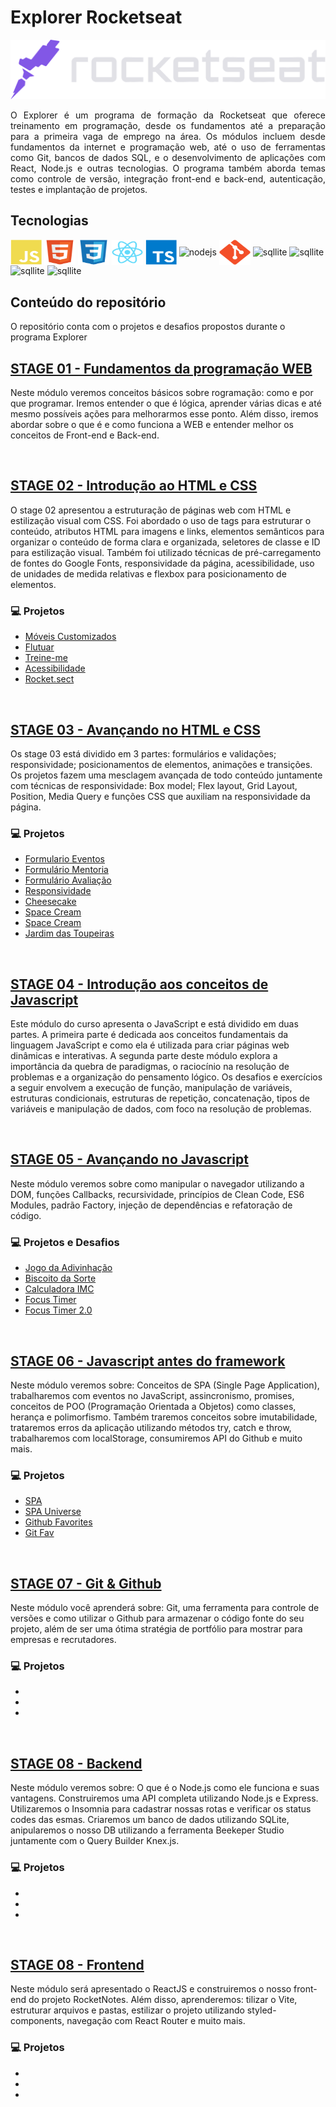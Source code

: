 # Explorer Rocketseat
<img src="./assets/Rocketseat_img_Readme.svg">

<p style="text-align:justify;">O Explorer é um programa de formação da Rocketseat que oferece treinamento em programação, desde os fundamentos até a preparação para a primeira vaga de emprego na área. Os módulos incluem desde fundamentos da internet e programação web, até o uso de ferramentas como Git, bancos de dados SQL, e o desenvolvimento de aplicações com React, Node.js e outras tecnologias. O programa também aborda temas como controle de versão, integração front-end e back-end, autenticação, testes e implantação de projetos.</p>


## Tecnologias 
<div align="left" valign="top">
  <img align="center" alt="Js" height="40" width="50" src="https://raw.githubusercontent.com/devicons/devicon/master/icons/javascript/javascript-plain.svg"/>
  <img align="center" alt="HTML" height="40" width="50" src="https://raw.githubusercontent.com/devicons/devicon/master/icons/html5/html5-original.svg"/>
  <img align="center" alt="CSS" height="40" width="50" src="https://raw.githubusercontent.com/devicons/devicon/master/icons/css3/css3-original.svg"/>
  <img align="center" alt="React" height="40" width="50" src="https://raw.githubusercontent.com/devicons/devicon/master/icons/react/react-original.svg"/>
  <img align="center" alt="Js" height="40" width="50" src="https://raw.githubusercontent.com/devicons/devicon/master/icons/typescript/typescript-plain.svg"/>
  <img align="center" alt="nodejs" height="40" width="50" src="https://cdn.worldvectorlogo.com/logos/nodejs-icon.svg">
  <img align="center" alt="git" height="40" width="50" src="https://raw.githubusercontent.com/devicons/devicon/master/icons/git/git-original.svg"/>
  <img align="center" alt="sqllite" height="80" width="80" src="https://cdn.jsdelivr.net/gh/devicons/devicon/icons/sqlite/sqlite-original-wordmark.svg"/>
  <img align="center" alt="sqllite" height="50" width="40" src="https://cdn.jsdelivr.net/gh/devicons/devicon/icons/figma/figma-original.svg" />
  <img align="center" alt="sqllite" height="45" width="50" src="https://cdn.jsdelivr.net/gh/devicons/devicon/icons/heroku/heroku-original-wordmark.svg"/>
  <img align="center" alt="sqllite" height="40" width="50" src="https://cdn.jsdelivr.net/gh/devicons/devicon/icons/jest/jest-plain.svg" />

  <br>

## Conteúdo do repositório
O repositório conta com o projetos e desafios propostos durante o programa Explorer

## [STAGE 01 - Fundamentos da programação WEB](URL_do_link) 
Neste módulo veremos conceitos básicos sobre rogramação: como e por que programar. Iremos entender o que é lógica, aprender várias dicas e até mesmo possíveis ações para melhorarmos esse ponto. Além disso, iremos abordar sobre o que é e como funciona a WEB e entender melhor os conceitos de Front-end e Back-end. 

<br>

## [STAGE 02 - Introdução ao HTML e CSS](URL_do_link) 
O stage 02 apresentou a estruturação de páginas web com HTML e estilização visual com CSS. Foi abordado o uso de tags para estruturar o conteúdo, atributos HTML para imagens e links, elementos semânticos para organizar o conteúdo de forma clara e organizada, seletores de classe e ID para estilização visual. Também foi utilizado técnicas de pré-carregamento de fontes do Google Fonts, responsividade da página, acessibilidade, uso de unidades de medida relativas e flexbox para posicionamento de elementos.

### 💻 Projetos
- [Móveis Customizados](URL_do_link)
- [Flutuar](URL_do_link)
- [Treine-me](URL_do_link)
- [Acessibilidade](URL_do_link)
- [Rocket.sect](URL_do_link)

<br>

## [STAGE 03 - Avançando no HTML e CSS](URL_do_link) 
Os stage 03 está dividido em 3 partes: formulários e validações; responsividade; posicionamentos de elementos, animações e transições. Os projetos fazem uma mesclagem avançada de todo conteúdo juntamente com técnicas de responsividade: Box model; Flex layout, Grid Layout, Position, Media Query e funções CSS que auxiliam na responsividade da página.

### 💻 Projetos
- [Formulario Eventos](URL_do_link)
- [Formulário Mentoria](URL_do_link)
- [Formulário Avaliação](URL_do_link)
- [Responsividade](URL_do_link)
- [Cheesecake](URL_do_link)
- [Space Cream](URL_do_link)
- [Space Cream](URL_do_link)
- [Jardim das Toupeiras](URL_do_link)

<br>

## [STAGE 04 - Introdução aos conceitos de Javascript](URL_do_link) 
Este módulo do curso apresenta o JavaScript e está dividido em duas partes. A primeira parte é dedicada aos conceitos fundamentais da linguagem JavaScript e como ela é utilizada para criar páginas web dinâmicas e interativas. A segunda parte deste módulo explora a importância da quebra de paradigmas, o raciocínio na resolução de problemas e a organização do pensamento lógico. Os desafios e exercícios a seguir envolvem a execução de função, manipulação de variáveis, estruturas condicionais, estruturas de repetição, concatenação, tipos de variáveis e manipulação de dados, com foco na resolução de problemas.

<br>

## [STAGE 05 - Avançando no Javascript](URL_do_link) 
Neste módulo veremos sobre como manipular o navegador utilizando a DOM, funções Callbacks, recursividade, princípios de Clean Code, ES6 Modules, padrão Factory, injeção de dependências e refatoração de código.

### 💻 Projetos e Desafios
- [Jogo da Adivinhação](URL_do_link)
- [Biscoito da Sorte](URL_do_link)
- [Calculadora IMC](URL_do_link)
- [Focus Timer](URL_do_link)
- [Focus Timer 2.0](URL_do_link)

<br>

## [STAGE 06 - Javascript antes do framework](URL_do_link) 
Neste módulo veremos sobre: Conceitos de SPA (Single Page Application), trabalharemos com eventos no JavaScript, assincronismo, promises, conceitos de POO (Programação Orientada a Objetos) como classes, herança e polimorfismo. Também traremos conceitos sobre imutabilidade, trataremos erros da aplicação utilizando métodos try, catch e throw, trabalharemos com localStorage, consumiremos API do Github e muito mais. 

### 💻 Projetos
- [SPA](URL_do_link)
- [SPA Universe](URL_do_link)
- [Github Favorites](URL_do_link)
- [Git Fav](URL_do_link)

<br>

## [STAGE 07 - Git & Github](URL_do_link) 
Neste módulo você aprenderá sobre: Git, uma ferramenta para controle de versões e como utilizar o Github para armazenar o código fonte do seu projeto, além de ser uma ótima stratégia de portfólio para mostrar para empresas e recrutadores. 

### 💻 Projetos
- [](URL_do_link)
- [](URL_do_link)
- [](URL_do_link)

<br>

## [STAGE 08 - Backend](URL_do_link) 
Neste módulo veremos sobre: O que é o Node.js como ele funciona e suas vantagens. Construiremos uma API completa utilizando Node.js e Express. Utilizaremos o Insomnia para cadastrar nossas rotas e verificar os status codes das esmas. Criaremos um banco de dados utilizando SQLite, anipularemos o nosso DB utilizando a ferramenta Beekeper Studio juntamente com o Query Builder Knex.js. 

### 💻 Projetos
- [](URL_do_link)
- [](URL_do_link)
- [](URL_do_link)
  
<br>

## [STAGE 08 - Frontend](URL_do_link) 
Neste módulo será apresentado o ReactJS e construiremos o nosso front-end do projeto RocketNotes. Além disso, aprenderemos: tilizar o Vite, estruturar arquivos e pastas, estilizar o projeto utilizando styled-components, navegação com React Router e muito mais. 

### 💻 Projetos
- [](URL_do_link)
- [](URL_do_link)
- [](URL_do_link)
  
<br>